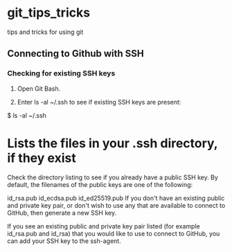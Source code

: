 # git_tips_tricks
tips and tricks for using git


## Connecting to Github with SSH

### Checking for existing SSH keys
1. Open Git Bash.

2. Enter ls -al ~/.ssh to see if existing SSH keys are present:

$ ls -al ~/.ssh

# Lists the files in your .ssh directory, if they exist
Check the directory listing to see if you already have a public SSH key. By default, the filenames of the public keys are one of the following:

id_rsa.pub
id_ecdsa.pub
id_ed25519.pub
If you don't have an existing public and private key pair, or don't wish to use any that are available to connect to GitHub, then generate a new SSH key.

If you see an existing public and private key pair listed (for example id_rsa.pub and id_rsa) that you would like to use to connect to GitHub, you can add your SSH key to the ssh-agent.
